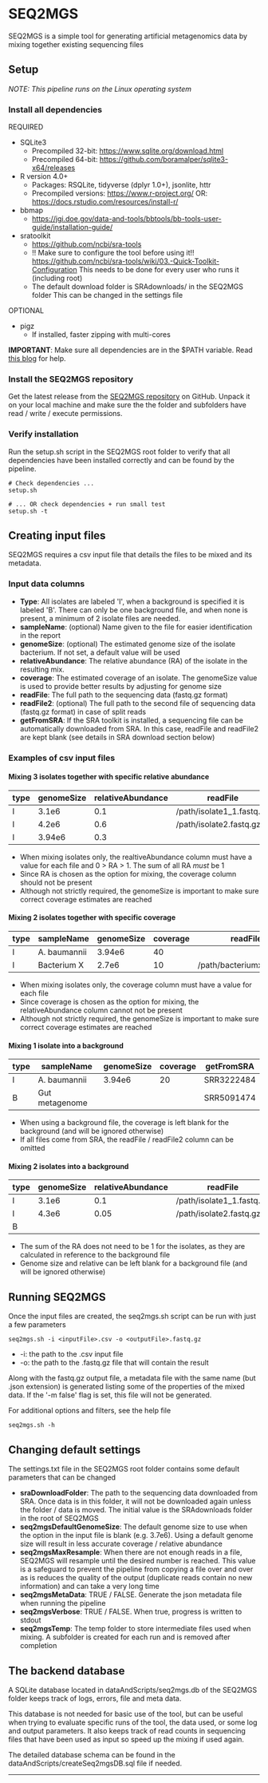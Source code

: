 # SEQ2MGS

SEQ2MGS is a simple tool for generating artificial metagenomics data by mixing together existing sequencing files 

## Setup

*NOTE: This pipeline runs on the Linux operating system*

### Install all dependencies

REQUIRED

- SQLite3 
  - Precompiled 32-bit: https://www.sqlite.org/download.html
  - Precompiled 64-bit: https://github.com/boramalper/sqlite3-x64/releases
- R version 4.0+
  - Packages: RSQLite, tidyverse (dplyr 1.0+), jsonlite, httr
  - Precompiled versions: https://www.r-project.org/ 
    OR: https://docs.rstudio.com/resources/install-r/
- bbmap
  - https://jgi.doe.gov/data-and-tools/bbtools/bb-tools-user-guide/installation-guide/
- sratoolkit
  - https://github.com/ncbi/sra-tools
  - !! Make sure to configure the tool before using it!!
    https://github.com/ncbi/sra-tools/wiki/03.-Quick-Toolkit-Configuration
    This needs to be done for every user who runs it (including root)
  - The default download folder is SRAdownloads/ in the SEQ2MGS folder
    This can be changed in the settings file

OPTIONAL

- pigz
  - If installed, faster zipping with multi-cores
  
**IMPORTANT**: Make sure all dependencies are in the $PATH variable. Read [this blog](https://opensource.com/article/17/6/set-path-linux) for help.

### Install the SEQ2MGS repository

Get the latest release from the [SEQ2MGS repository](https://github.com/pieterjanvc/seq2mgs/releases) on GitHub. 
Unpack it on your local machine and make sure the the folder and subfolders 
have read / write / execute permissions.

### Verify installation

Run the setup.sh script in the SEQ2MGS root folder to verify that all 
dependencies have been installed correctly and can be found by the pipeline.
```
# Check dependencies ...
setup.sh

# ... OR check dependencies + run small test
setup.sh -t

```

## Creating input files

SEQ2MGS requires a csv input file that details the files to be mixed and its metadata. 

### Input data columns
- **Type**: All isolates are labeled 'I', when a background is specified it is labeled 'B'. There can only be one background file, and when none is present, a minimum of 2 isolate files are needed.
- **sampleName**: (optional) Name given to the file for easier identification in the report 
- **genomeSize**: (optional) The estimated genome size of the isolate bacterium. If not set, a default value will be used
- **relativeAbundance**: The relative abundance (RA) of the isolate in the resulting mix. 
- **coverage**: The estimated coverage of an isolate. The genomeSize value is used to provide better results by adjusting for genome size
- **readFile**: The full path to the sequencing data (fastq.gz format)
- **readFile2**: (optional) The full path to the second file of sequencing data (fastq.gz format) in case of split reads
- **getFromSRA**: If the SRA toolkit is installed, a sequencing file can be automatically downloaded from SRA. In this case, readFile and readFile2 are kept blank (see details in SRA download section below)

### Examples of csv input files

#### Mixing 3 isolates together with specific relative abundance

type | genomeSize | relativeAbundance | readFile | readFile2 | getFromSRA
-----|------------|-------------------|------------------|-----------|-----------
I | 3.1e6 | 0.1 | /path/isolate1_1.fastq.gz | /path/isolate1_2.fastq.gz |
I | 4.2e6 | 0.6 | /path/isolate2.fastq.gz | |
I | 3.94e6 | 0.3 | | | SRR3222484

- When mixing isolates only, the realtiveAbundance column must have a value for each file and 0 > RA > 1. The sum of all RA *must* be 1
- Since RA is chosen as the option for mixing, the coverage column should not be present
- Although not strictly required, the genomeSize is important to make sure correct coverage estimates are reached


#### Mixing 2 isolates together with specific coverage

type | sampleName | genomeSize | coverage | readFile | readFile2 | getFromSRA
-----|------------|------------|-------------------|------------------|-----------|-----------
I | A. baumannii | 3.94e6 | 40 | | | SRR3222484
I | Bacterium X | 2.7e6 | 10 | /path/bacteriumx.fastq.gz | |

- When mixing isolates only, the coverage column must have a value for each file
- Since coverage is chosen as the option for mixing, the relativeAbundance column cannot not be present
- Although not strictly required, the genomeSize is important to make sure correct coverage estimates are reached


#### Mixing 1 isolate into a background

type | sampleName | genomeSize | coverage | getFromSRA
-----|------------|------------|-------------------|------------------
I | A. baumannii | 3.94e6 | 20 | SRR3222484
B | Gut metagenome | | | SRR5091474

- When using a background file, the coverage is left blank for the background (and will be ignored otherwise)
- If all files come from SRA, the readFile / readFile2 column can be omitted


#### Mixing 2 isolates into a background

type | genomeSize | relativeAbundance | readFile | readFile2 | getFromSRA
-----|------------|-------------------|------------------|-----------|-----------
I | 3.1e6 | 0.1 | /path/isolate1_1.fastq.gz | /path/isolate1_2.fastq.gz |
I | 4.3e6 | 0.05 | /path/isolate2.fastq.gz | |
B | | | | | SRR5091474

- The sum of the RA does not need to be 1 for the isolates, as they are calculated in reference to the background file
- Genome size and relative can be left blank for a background file (and will be ignored otherwise)


## Running SEQ2MGS

Once the input files are created, the seq2mgs.sh script can be run with just a few parameters

```
seq2mgs.sh -i <inputFile>.csv -o <outputFile>.fastq.gz
```
* -i: the path to the .csv input file
* -o: the path to the .fastq.gz file that will contain the result

Along with the fastq.gz output file, a metadata file with the same name (but .json extension) is generated listing some of the properties of the mixed data. 
If the '-m false' flag is set, this file will not be generated. 

For additional options and filters, see the help file
```
seq2mgs.sh -h
```


## Changing default settings

The settings.txt file in the SEQ2MGS root folder contains some default parameters that can be changed

* **sraDownloadFolder**: The path to the sequencing data downloaded from SRA. 
Once data is in this folder, it will not be downloaded again unless the 
folder / data is moved. The initial value is the SRAdownloads folder in the root 
of SEQ2MGS
* **seq2mgsDefaultGenomeSize**: The default genome size to use when the option 
in the input file is blank (e.g. 3.7e6). Using a default genome size will result 
in less accurate coverage / relative abundance
* **seq2mgsMaxResample**: When there are not enough reads in a file, SEQ2MGS 
will resample until the desired number is reached. This value is a safeguard to 
prevent the pipeline from copying a file over and over as is reduces the quality 
of the output (duplicate reads contain no new information) and can take a very 
long time  
* **seq2mgsMetaData**: TRUE / FALSE. Generate the json metadata file when 
running the pipeline
* **seq2mgsVerbose**: TRUE / FALSE. When true, progress is written to stdout
* **seq2mgsTemp**: The temp folder to store intermediate files used when mixing. 
A subfolder is created for each run and is removed after completion


## The backend database

A SQLite database located in dataAndScripts/seq2mgs.db of the SEQ2MGS folder 
keeps track of logs, errors, file and meta data. 

This database is not needed for basic use of the tool, but can be useful when 
trying to evaluate specific runs of the tool, the data used, or some log and
output parameters. It also keeps track of read counts in sequencing files 
that have been used as input so speed up the mixing if used again.

The detailed database schema can be found in the 
dataAndScripts/createSeq2mgsDB.sql file if needed.

---


